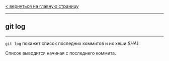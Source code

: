 [< вернуться на главную страницу](./readme.md)

---

## git log 

---

`git log` покажет список последних коммитов и их хеши _SHA1_.

 Список выводится начиная с последнего коммита.